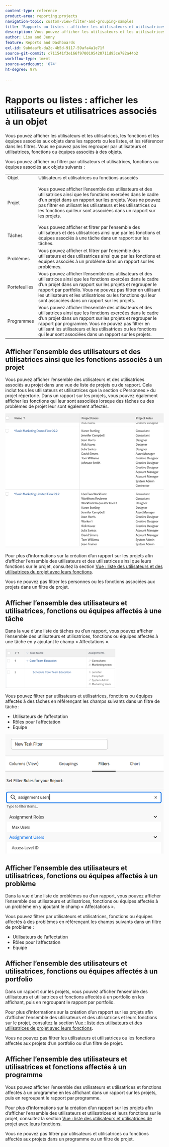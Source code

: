 ```yaml
---
content-type: reference
product-area: reporting;projects
navigation-topic: custom-view-filter-and-grouping-samples
title: 'Rapports ou listes : afficher les utilisateurs et utilisatrices associés à un objet'
description: Vous pouvez afficher les utilisateurs et les utilisatrices, les fonctions et les équipes associés aux objets dans les rapports ou les listes, et les référencer dans les filtres. Vous ne pouvez pas les regrouper par utilisateurs et utilisatrices, fonctions ou équipes associés à des objets.
author: Lisa and Jenny
feature: Reports and Dashboards
exl-id: 9abdaafb-da2c-4b5d-9117-59afa4a1e71f
source-git-commit: c711541f3e166f9700195420711d95ce782a44b2
workflow-type: tm+mt
source-wordcount: '674'
ht-degree: 97%

---
```


# Rapports ou listes : afficher les utilisateurs et utilisatrices associés à un objet

Vous pouvez afficher les utilisateurs et les utilisatrices, les fonctions et les équipes associés aux objets dans les rapports ou les listes, et les référencer dans les filtres. Vous ne pouvez pas les regrouper par utilisateurs et utilisatrices, fonctions ou équipes associés à des objets.

Vous pouvez afficher ou filtrer par utilisateurs et utilisatrices, fonctions ou équipes associés aux objets suivants :

<table style="table-layout:auto"> 
 <col> 
 <col> 
 <tbody> 
  <tr> 
   <td role="rowheader">Objet</td> 
   <td>Utilisateurs et utilisatrices ou fonctions associés</td> 
  </tr> 
  <tr> 
   <td role="rowheader">Projet</td> 
   <td> <p>Vous pouvez afficher l’ensemble des utilisateurs et des utilisatrices ainsi que les fonctions exercées dans le cadre d’un projet dans un rapport sur les projets. Vous ne pouvez pas filtrer en utilisant les utilisateurs et les utilisatrices ou les fonctions qui leur sont associées dans un rapport sur les projets. </p> </td> 
  </tr> 
  <tr> 
   <td role="rowheader">Tâches</td> 
   <td>Vous pouvez afficher et filtrer par l’ensemble des utilisateurs et des utilisatrices ainsi que par les fonctions et équipes associés à une tâche dans un rapport sur les tâches.</td> 
  </tr> 
  <tr> 
   <td role="rowheader">Problèmes</td> 
   <td>Vous pouvez afficher et filtrer par l’ensemble des utilisateurs et des utilisatrices ainsi que par les fonctions et équipes associés à un problème dans un rapport sur les problèmes.</td> 
  </tr> 
  <tr> 
   <td role="rowheader">Portefeuilles</td> 
   <td>Vous pouvez afficher l’ensemble des utilisateurs et des utilisatrices ainsi que les fonctions exercées dans le cadre d’un projet dans un rapport sur les projets et regrouper le rapport par portfolio. Vous ne pouvez pas filtrer en utilisant les utilisateurs et les utilisatrices ou les fonctions qui leur sont associées dans un rapport sur les projets.</td> 
  </tr> 
  <tr> 
   <td role="rowheader">Programmes</td> 
   <td>Vous pouvez afficher l’ensemble des utilisateurs et des utilisatrices ainsi que les fonctions exercées dans le cadre d’un projet dans un rapport sur les projets et regrouper le rapport par programme. Vous ne pouvez pas filtrer en utilisant les utilisateurs et les utilisatrices ou les fonctions qui leur sont associées dans un rapport sur les projets.</td> 
  </tr> 
 </tbody> 
</table>

## Afficher l’ensemble des utilisateurs et des utilisatrices ainsi que les fonctions associés à un projet

Vous pouvez afficher l’ensemble des utilisateurs et des utilisatrices associés au projet dans une vue de liste de projets ou de rapport. Cela inclut tous les utilisateurs et utilisatrices que la section « Personnes » du projet répertorie. Dans un rapport sur les projets, vous pouvez également afficher les fonctions qui leur sont associées lorsque des tâches ou des problèmes de projet leur sont également affectés.

![Projet avec informations sur l’utilisateur et le rôle](assets/project-with-user-and-role-information-report-350x100.png)

Pour plus d’informations sur la création d’un rapport sur les projets afin d’afficher l’ensemble des utilisateurs et des utilisatrices ainsi que leurs fonctions sur le projet, consultez la section [Vue : liste des utilisateurs et des utilisatrices du projet avec leurs fonctions](../../../reports-and-dashboards/reports/custom-view-filter-grouping-samples/view-project-user-list.md).

Vous ne pouvez pas filtrer les personnes ou les fonctions associées aux projets dans un filtre de projet.

## Afficher l’ensemble des utilisateurs et utilisatrices, fonctions ou équipes affectés à une tâche

Dans la vue d’une liste de tâches ou d’un rapport, vous pouvez afficher l’ensemble des utilisateurs et utilisatrices, fonctions ou équipes affectés à une tâche en y ajoutant le champ « Affectations ».

![Champ affectation](assets/assignments-field-task-view-350x124.png)

Vous pouvez filtrer par utilisateurs et utilisatrices, fonctions ou équipes affectés à des tâches en référençant les champs suivants dans un filtre de tâche :

* Utilisateurs de l’affectation
* Rôles pour l’affectation
* Equipe

![Utilisateurs de l’affectation et rôles dans le filtre de tâche](assets/assignment-users-roles-task-filter-350x334.png)

## Afficher l’ensemble des utilisateurs et utilisatrices, fonctions ou équipes affectés à un problème

Dans la vue d’une liste de problèmes ou d’un rapport, vous pouvez afficher l’ensemble des utilisateurs et utilisatrices, fonctions ou équipes affectés à un problème en y ajoutant le champ « Affectations ».

Vous pouvez filtrer par utilisateurs et utilisatrices, fonctions ou équipes affectés à des problèmes en référençant les champs suivants dans un filtre de problème :

* Utilisateurs de l’affectation
* Rôles pour l’affectation
* Equipe

## Afficher l’ensemble des utilisateurs et utilisatrices, fonctions ou équipes affectés à un portfolio

Dans un rapport sur les projets, vous pouvez afficher l’ensemble des utilisateurs et utilisatrices et fonctions affectés à un portfolio en les affichant, puis en regroupant le rapport par portfolio.

Pour plus d’informations sur la création d’un rapport sur les projets afin d’afficher l’ensemble des utilisateurs et des utilisatrices et leurs fonctions sur le projet, consultez la section [Vue : liste des utilisateurs et des utilisatrices de projet avec leurs fonctions](../../../reports-and-dashboards/reports/custom-view-filter-grouping-samples/view-project-user-list.md).

Vous ne pouvez pas filtrer les utilisateurs et utilisatrices ou les fonctions affectés aux projets d’un portfolio ou d’un filtre de projet.

## Afficher l’ensemble des utilisateurs et utilisatrices et fonctions affectés à un programme

Vous pouvez afficher l’ensemble des utilisateurs et utilisatrices et fonctions affectés à un programme en les affichant dans un rapport sur les projets, puis en regroupant le rapport par programme.

Pour plus d’informations sur la création d’un rapport sur les projets afin d’afficher l’ensemble des utilisateurs et utilisatrices et leurs fonctions sur le projet, consultez la section [Vue : liste des utilisateurs et utilisatrices de projet avec leurs fonctions](../../../reports-and-dashboards/reports/custom-view-filter-grouping-samples/view-project-user-list.md).

Vous ne pouvez pas filtrer par utilisateurs et utilisatrices ou fonctions affectés aux projets dans un programme ou un filtre de projet.
